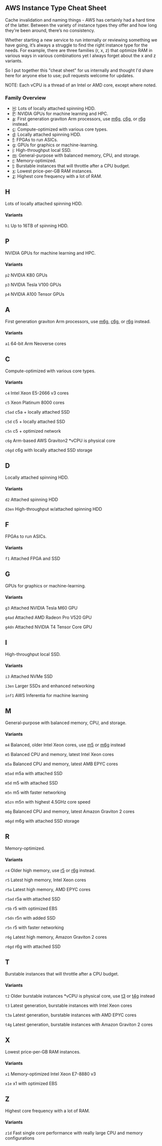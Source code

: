 ## AWS Instance Type Cheat Sheet

Cache invalidation and naming things - AWS has certainly had a hard time of the latter. Between the variety of instance types they offer and how long they're been around, there’s no consistency.

Whether starting a new service to run internally or reviewing something we have going, it’s always a struggle to find the right instance type for the needs. For example, there are three families (r, x, z) that optimize RAM in various ways in various combinations yet I always forget about the x and z variants. 

So I put together this "cheat sheet" for us internally and thought I'd share here for anyone else to use; pull requests welcome for updates. 

NOTE: Each vCPU is a thread of an Intel or AMD core, except where noted.

### Family Overview

* [H](#H): Lots of locally attached spinning HDD.
* [P](#P): NVIDIA GPUs for machine learning and HPC.
* [a](#a): First generation graviton Arm processors, use [m6g](#m6g), [c6g](#c6g), or [r6g](#r6g) instead.
* [c](#c): Compute-optimized with various core types.
* [d](#d): Locally attached spinning HDD.
* [f](#f): FPGAs to run ASICs.
* [g](#g): GPUs for graphics or machine-learning.
* [i](#i): High-throughput local SSD.
* [m](#m): General-purpose with balanced memory, CPU, and storage.
* [r](#r): Memory-optimized.
* [t](#t): Burstable instances that will throttle after a CPU budget.
* [x](#x): Lowest price-per-GB RAM instances.
* [z](#z): Highest core frequency with a lot of RAM.

## H

Lots of locally attached spinning HDD.

#### Variants

`h1` <a name="h1"></a>Up to 16TB of spinning HDD.


## P

NVIDIA GPUs for machine learning and HPC.

#### Variants

`p2` <a name="p2"></a>NVIDIA K80 GPUs

`p3` <a name="p3"></a>NVIDIA Tesla V100 GPUs

`p4` <a name="p4"></a>NVIDIA A100 Tensor GPUs


## A

First generation graviton Arm processors, use [m6g](#m6g), [c6g](#c6g), or [r6g](#r6g) instead.

#### Variants

`a1` <a name="a1"></a>64-bit Arm Neoverse cores


## C

Compute-optimized with various core types.

#### Variants


`c4` <a name="c4"></a>Intel Xeon E5-2666 v3 cores

`c5` <a name="c5"></a>Xeon Platinum 8000 cores

`c5ad` <a name="c5ad"></a>c5a + locally attached SSD

`c5d` <a name="c5d"></a>c5 + locally attached SSD

`c5n` <a name="c5n"></a>c5 + optimized network

`c6g` <a name="c6g"></a>Arm-based AWS Graviton2 *vCPU is physical core

`c6gd` <a name="c6gd"></a>c6g with locally attached SSD storage



## D

Locally attached spinning HDD.

#### Variants

`d2` <a name="d2"></a>Attached spinning HDD

`d3en` <a name="d3en"></a>High-throughput w/attached spinning HDD


## F

FPGAs to run ASICs.

#### Variants

`f1` <a name="f1"></a>Attached FPGA and SSD


## G

GPUs for graphics or machine-learning.

#### Variants

`g3` <a name="g3"></a>Attached NVIDIA Tesla M60 GPU

`g4ad` <a name="g4ad"></a>Attached AMD Radeon Pro V520 GPU

`g4dn` <a name="g4dn"></a>Attached NVIDIA T4 Tensor Core GPU


## I

High-throughput local SSD.

#### Variants


`i3` <a name="i3"></a>Attached NVMe SSD

`i3en` <a name="i3en"></a>Larger SSDs and enhanced networking

`inf1` <a name="inf1"></a>AWS Inferentia for machine learning


## M

General-purpose with balanced memory, CPU, and storage.

#### Variants


`m4` <a name="m4"></a>Balanced, older Intel Xeon cores, use [m5](#m5) or [m6g](#m6g) instead

`m5` <a name="m5"></a>Balanced CPU and memory, latest Intel Xeon cores

`m5a` <a name="m5a"></a>Balanced CPU and memory, latest AMB EPYC cores

`m5ad` <a name="m5ad"></a>m5a with attached SSD

`m5d` <a name="m5d"></a>m5 with attached SSD


`m5n` <a name="m5n"></a>m5 with faster networking

`m5zn` <a name="m5zn"></a>m5n with highest 4.5GHz core speed

`m6g` <a name="m6g"></a>Balanced CPU and memory, latest Amazon Graviton 2 cores

`m6gd` <a name="m6gd"></a>m6g with attached SSD storage


## R

Memory-optimized.

#### Variants


`r4` <a name="r4"></a>Older high memory, use [r5](#r5) or [r6g](#r6g) instead.

`r5` <a name="r5"></a>Latest high memory, Intel Xeon cores

`r5a` <a name="r5a"></a>Latest high memory, AMD EPYC cores

`r5ad` <a name="r5ad"></a>r5a with attached SSD

`r5b` <a name="r5b"></a>r5 with optimized EBS

`r5dn` <a name="r5dn"></a>r5n with added SSD

`r5n` <a name="r5n"></a>r5 with faster networking

`r6g` <a name="r6g"></a>Latest high memory, Amazon Graviton 2 cores

`r6gd` <a name="r6gd"></a>r6g with attached SSD


## T

Burstable instances that will throttle after a CPU budget.

#### Variants


`t2` <a name="t2"></a>Older burstable instances *vCPU is physical core, use [t3](#t3) or [t4g](#t4g) instead

`t3` <a name="t3"></a>Latest generation, burstable instances with Intel Xeon cores

`t3a` <a name="t3a"></a>Latest generation, burstable instances with AMD EPYC cores

`t4g` <a name="t4g"></a>Latest generation, burstable instances with Amazon Graviton 2 cores


## X

Lowest price-per-GB RAM instances.

#### Variants

`x1` <a name="x1"></a>Memory-optimized Intel Xeon E7-8880 v3

`x1e` <a name="x1e"></a>x1 with optimized EBS


## Z

Highest core frequency with a lot of RAM.

#### Variants

`z1d` <a name="z1d"></a>Fast single core performance with really large CPU and memory configurations
